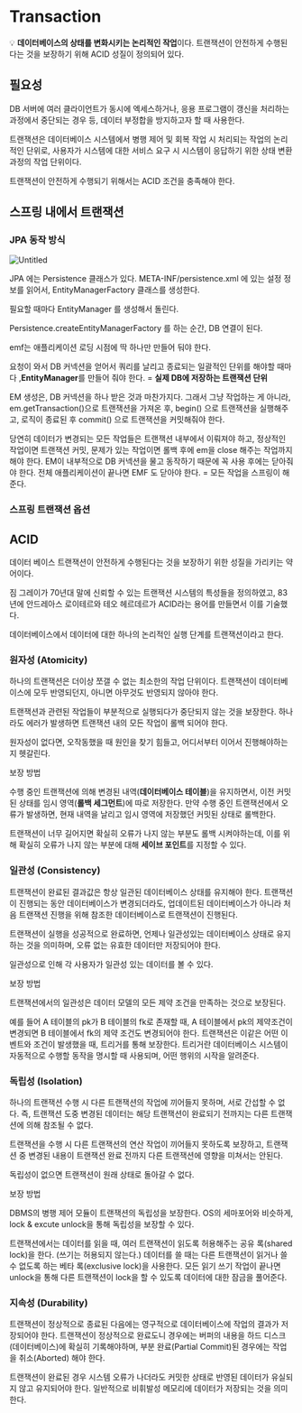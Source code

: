 # **Transaction**

<aside>
💡  <b>데이터베이스의 상태를 변화시키는 논리적인 작업</b>이다. 트랜잭션이 안전하게 수행된다는 것을 보장하기 위해 ACID 성질이 정의되어 있다.

</aside>

## 필요성

DB 서버에 여러 클라이언트가 동시에 엑세스하거나, 응용 프로그램이 갱신을 처리하는 과정에서 중단되는 경우 등, 데이터 부정합을 방지하고자 할 때 사용한다.

트랜잭션은 데이터베이스 시스템에서 병행 제어 및 회복 작업 시 처리되는 작업의 논리적인 단위로, 사용자가 시스템에 대한 서비스 요구 시 시스템이 응답하기 위한 상태 변환 과정의 작업 단위이다.

트랜잭션이 안전하게 수행되기 위해서는 ACID 조건을 충족해야 한다.

## 스프링 내에서 트랜잭션

### JPA 동작 방식

![Untitled](https://s3.us-west-2.amazonaws.com/secure.notion-static.com/710281ab-ee34-4760-afd4-01f76144e0b9/Untitled.png?X-Amz-Algorithm=AWS4-HMAC-SHA256&X-Amz-Content-Sha256=UNSIGNED-PAYLOAD&X-Amz-Credential=AKIAT73L2G45EIPT3X45%2F20221222%2Fus-west-2%2Fs3%2Faws4_request&X-Amz-Date=20221222T044907Z&X-Amz-Expires=86400&X-Amz-Signature=ff74a6eb37a5f99983b5f384dceaa79ed2e537b7e283395fa988fd6b984b612b&X-Amz-SignedHeaders=host&response-content-disposition=filename%3D%22Untitled.png%22&x-id=GetObject)

JPA 에는 Persistence 클래스가 있다. META-INF/persistence.xml 에 있는 설정 정보를 읽어서, EntityManagerFactory 클래스를 생성한다.

필요할 때마다 EntityManager 를 생성해서 돌린다.

Persistence.createEntityManagerFactory 를 하는 순간, DB 연결이 된다.

emf는 애플리케이션 로딩 시점에 딱 하나만 만들어 둬야 한다. 

요청이 와서 DB 커넥션을 얻어서 쿼리를 날리고 종료되는 일괄적인 단위를 해야할 때마다 ,**EntityManager**를 만들어 줘야 한다. = **실제 DB에 저장하는 트랜잭션 단위** 

EM 생성은, DB 커넥션을 하나 받은 것과 마찬가지다. 그래서 그냥 작업하는 게 아니라, em.getTransaction()으로 트랜잭션을 가져온 후, begin() 으로 트랜잭션을 실행해주고, 로직이 종료된 후 commit() 으로 트랜잭션을 커밋해줘야 한다.

당연히 데이터가 변경되는 모든 작업들은 트랜잭션 내부에서 이뤄져야 하고, 정상적인 작업이면 트랜잭션 커밋, 문제가 있는 작업이면 롤백 후에 em을 close 해주는 작업까지 해야 한다. EM이 내부적으로 DB 커넥션을 물고 동작하기 때문에 꼭 사용 후에는 닫아줘야 한다. 전체 애플리케이션이 끝나면 EMF 도 닫아야 한다. = 모든 작업을 스프링이 해준다. 

### 스프링 트랜잭션 옵션

## ACID

데이터 베이스 트랜잭션이 안전하게 수행된다는 것을 보장하기 위한 성질을 가리키는 약어이다. 

짐 그레이가 70년대 말에 신뢰할 수 있는 트랜잭션 시스템의 특성들을 정의하였고, 83년에 안드레아스 로이테르와 테오 헤르데르가 ACID라는 용어를 만들면서 이를 기술했다.

데이터베이스에서 데이터에 대한 하나의 논리적인 실행 단계를 트랜잭션이라고 한다. 

### 원자성 (Atomicity)

하나의 트랜잭션은 더이상 쪼갤 수 없는 최소한의 작업 단위이다. 트랜잭션이 데이터베이스에 모두 반영되던지, 아니면 아무것도 반영되지 않아야 한다.

트랜잭션과 관련된 작업들이 부분적으로 실행되다가 중단되지 않는 것을 보장한다. 하나라도 에러가 발생하면 트랜잭션 내의 모든 작업이 롤백 되어야 한다.

원자성이 없다면, 오작동했을 때 원인을 찾기 힘들고, 어디서부터 이어서 진행해야하는지 헷갈린다.

보장 방법

수행 중인 트랜잭션에 의해 변경된 내역(**데이터베이스 테이블**)을 유지하면서, 이전 커밋된 상태를 임시 영역(**롤백 세그먼트**)에 따로 저장한다. 
만약 수행 중인 트랜잭션에서 오류가 발생하면, 현재 내역을 날리고 임시 영역에 저장했던 커밋된 상태로 롤백한다.

트랜잭션이 너무 길어지면 확실히 오류가 나지 않는 부분도 롤백 시켜야하는데, 이를 위해 확실히 오류가 나지 않는 부분에 대해 **세이브 포인트**를 지정할 수 있다.

### 일관성 (Consistency)

트랜잭션이 완료된 결과값은 항상 일관된 데이터베이스 상태를 유지해야 한다. 트랜잭션이 진행되는 동안 데이터베이스가 변경되더라도, 업데이트된 데이터베이스가 아니라 처음 트랜잭션 진행을 위해 참조한 데이터베이스로 트랜잭션이 진행된다. 

트랜잭션이 실행을 성공적으로 완료하면, 언제나 일관성있는 데이터베이스 상태로 유지하는 것을 의미하며, 오류 없는 유효한 데이터만 저장되어야 한다.

일관성으로 인해 각 사용자가 일관성 있는 데이터를 볼 수 있다.

보장 방법

트랜잭션에서의 일관성은 데이터 모델의 모든 제약 조건을 만족하는 것으로 보장된다. 

예를 들어 A 테이블의 pk가 B 테이블의 fk로 존재할 때, A 테이블에서 pk의 제약조건이 변경되면 B 테이블에서 fk의 제약 조건도 변경되어야 한다. 
트랜잭션은 이같은 어떤 이벤트와 조건이 발생했을 때, 트리거를 통해 보장한다. 
트리거란 데이터베이스 시스템이 자동적으로 수행할 동작을 명시할 때 사용되며, 어떤 행위의 시작을 알려준다. 

### 독립성 (Isolation)

하나의 트랜잭션 수행 시 다른 트랜잭션의 작업에 끼어들지 못하며, 서로 간섭할 수 없다. 즉, 트랜잭션 도중 변경된 데이터는 해당 트랜잭션이 완료되기 전까지는 다른 트랜잭션에 의해 참조될 수 없다.

트랜잭션을 수행 시 다른 트랜잭션의 연산 작업이 끼어들지 못하도록 보장하고, 트랜잭션 중 변경된 내용이 트랜잭션 완료 전까지 다른 트랜잭션에 영향을 미쳐서는 안된다. 

독립성이 없으면 트랜잭션이 원래 상태로 돌아갈 수 없다. 

보장 방법

DBMS의 병행 제어 모듈이 트랜잭션의 독립성을 보장한다. OS의 세마포어와 비슷하게, lock & excute unlock을 통해 독립성을 보장할 수 있다.

트랜잭션에서는 데이터를 읽을 때, 여러 트랜잭션이 읽도록 허용해주는 공유 록(shared lock)을 한다. (쓰기는 허용되지 않는다.)
데이터를 쓸 때는 다른 트랜잭션이 읽거나 쓸 수 없도록 하는 베타 록(exclusive lock)을 사용한다. 
모든 읽기 쓰기 작업이 끝나면 unlock을 통해 다른 트랜잭션이 lock을 할 수 있도록 데이터에 대한 잠금을 풀어준다. 

### 지속성 (Durability)

트랜잭션이 정상적으로 종료된 다음에는 영구적으로 데이터베이스에 작업의 결과가 저장되어야 한다. 트랜잭션이 정상적으로 완료도니 경우에는 버퍼의 내용을 하드 디스크(데이터베이스)에 확실히 기록해야하며, 부분 완료(Partial Commit)된 경우에는 작업을 취소(Aborted) 해야 한다. 

트랜잭션이 완료된 경우 시스템 오류가 나더라도 커밋한 상태로 반영된 데이터가 유실되지 않고 유지되어야 한다. 
일반적으로 비휘발성 메모리에 데이터가 저장되는 것을 의미한다. 
